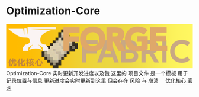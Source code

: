 # Optimization-Core
![](a4.png)
Optimization-Core 实时更新开发进度以及包
这里的 项目文件 是一个模板 用于记录位置与信息
更新进度会实时更新到这里 但会存在 风险 与 崩溃
⠀
[优化核心 官网](https://sirt43.github.io/)
